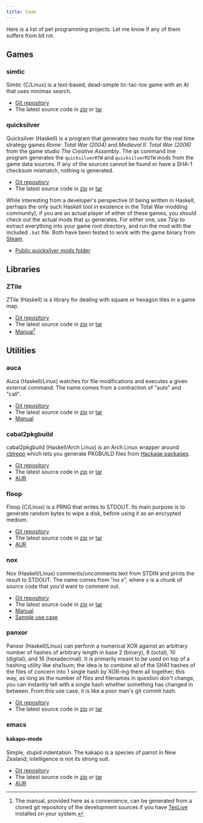 ```yaml
---
title: Code
---
```


Here is a list of pet programming projects.
Let me know if any of them suffers from bit rot.

## Games

### simtic

Simtic (C/Linux) is a text-based, dead-simple tic-tac-toe game with an AI that uses minimax search.

- [Git repository](https://github.com/listx/simtic)
- The latest source code in [zip](https://github.com/listx/simtic/zipball/master) or [tar](https://github.com/listx/simtic/tarball/master)

### quicksilver

Quicksilver (Haskell) is a program that generates two mods for the real time strategy games *Rome: Total War (2004)* and *Medieval II: Total War (2006)* from the game studio *The Creative Assembly*.
The *qs* command line program generates the `quicksilverRTW` and `quicksilverM2TW` mods from the game data sources.
If any of the sources cannot be found or have a SHA-1 checksum mismatch, nothing is generated.

- [Git repository](https://github.com/listx/quicksilver)
- The latest source code in [zip](https://github.com/listx/quicksilver/zipball/master) or [tar](https://github.com/listx/quicksilver/tarball/master)

While interesting from a developer's perspective (it being written in Haskell, perhaps the only such Haskell tool in existence in the Total War modding community), if you are an actual player of either of these games, you should check out the actual mods that `qs` generates.
For either one, use 7zip to extract everything into your game root directory, and run the mod with the included `.bat` file.
Both have been tested to work with the game binary from [Steam](http://store.steampowered.com/).

- [Public quicksilver mods folder](https://drive.google.com/folderview?id=0BxczAgYXbLfJZjNtcENUekNlMm8&usp=sharing)

## Libraries

### ZTile

ZTile (Haskell) is a library for dealing with square or hexagon tiles in a game map.

- [Git repository](https://github.com/listx/ztile)
- The latest source code in [zip](https://github.com/listx/ztile/zipball/master) or [tar](https://github.com/listx/ztile/tarball/master)
- [Manual](file/ztile-0.1.0-10-g6211a7c.pdf)[^gendoc]

## Utilities

### auca

Auca (Haskell/Linux) watches for file modifications and executes a given external command.
The name comes from a contraction of "auto" and "call".

- [Git repository](https://github.com/listx/auca)
- The latest source code in [zip](https://github.com/listx/auca/zipball/master) or [tar](https://github.com/listx/auca/tarball/master)
- [Manual](file/auca-0.0.1.4-0-gfa4e4dc.pdf)

### cabal2pkgbuild

cabal2pkgbuild (Haskell/Arch Linux) is an Arch Linux wrapper around [cblrepo](https://github.com/magthe/cblrepo) which lets you generate PKGBUILD files from [Hackage packages](http://hackage.haskell.org/packages/).

- [Git repository](https://github.com/listx/cabal2pkgbuild)
- The latest source code in [zip](https://github.com/listx/cabal2pkgbuild/zipball/master) or [tar](https://github.com/listx/cabal2pkgbuild/tarball/master)
- [AUR](https://aur.archlinux.org/packages/cabal2pkgbuild-git/)

### floop

Floop (C/Linux) is a PRNG that writes to STDOUT.
Its main purpose is to generate random bytes to wipe a disk, before using it as an encrypted medium.

- [Git repository](https://github.com/listx/floop)
- The latest source code in [zip](https://github.com/listx/floop/zipball/master) or [tar](https://github.com/listx/floop/tarball/master)
- [AUR](https://aur.archlinux.org/packages/floop-git/)

### nox

Nox (Haskell/Linux) comments/uncomments text from STDIN and prints the result to STDOUT.
The name comes from "no *x*", where *x* is a chunk of source code that you'd want to comment out.

- [Git repository](https://github.com/listx/nox)
- The latest source code in [zip](https://github.com/listx/nox/zipball/master) or [tar](https://github.com/listx/nox/tarball/master)
- [Manual](file/nox-0.1.0-4-gf123c9e.pdf)
- [Sample use case](post/2013-04-30-emacs-unix-filter.html)

### panxor

Panxor (Haskell/Linux) can perform a numerical XOR against an arbitrary number of hashes of arbitrary length in base 2 (binary), 8 (octal), 10 (digital), and 16 (hexadecimal).
It is primarily meant to be used on top of a hashing utility like sha1sum; the idea is to combine all of the SHA1 hashes of the files of concern into 1 single hash by XOR-ing them all together; this way, as long as the number of files and filenames in question don't change, you can instantly tell with a single hash whether something has changed in between.
From this use case, it is like a poor man's git commit hash.

- [Git repository](https://github.com/listx/panxor)
- The latest source code in [zip](https://github.com/listx/panxor/zipball/master) or [tar](https://github.com/listx/panxor/tarball/master)

### emacs

#### kakapo-mode

Simple, stupid indentation.
The kakapo is a species of parrot in New Zealand; intelligence is not its strong suit.

- [Git repository](https://github.com/listx/kakapo-mode)
- The latest source code in [zip](https://github.com/listx/kakapo/zipball/master) or [tar](https://github.com/listx/kakapo/tarball/master)
- [AUR](https://aur.archlinux.org/packages/emacs-kakapo-mode-git/)

[^gendoc]: The manual, provided here as a convenience, can be generated from a cloned git repository of the development sources if you have [TexLive](http://www.tug.org/texlive/) installed on your system.
